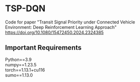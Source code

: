 # TSP-DQN
Code for paper "Transit Signal Priority under Connected Vehicle Environment: Deep Reinforcement Learning Approach"
https://doi.org/10.1080/15472450.2024.2324385
## Important Requirements
Python==3.9\
numpy==1.23.5\
torch==1.13.1+cu116\
sumo==1.13.0
